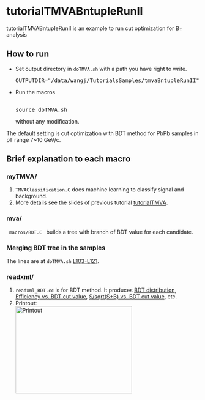 
<h1> tutorialTMVABntupleRunII </h1>
<p> tutorialTMVABntupleRunII is an example to run cut optimization for B+ analysis </p>

<h2> How to run </h2>
<ul>
<li> Set output directory in <code>doTMVA.sh</code> with a path you have right to write.<br />
<pre>
OUTPUTDIR="/data/wangj/TutorialsSamples/tmvaBntupleRunII"
</pre>
</li>
<li> Run the macros
<pre> 
source doTMVA.sh
</pre> 
<p> without any modification. </p>
</li>
</ul>
<p> The default setting is cut optimization with BDT method for PbPb samples in pT range 7~10 GeV/c. </p>

<h2> Brief explanation to each macro </h2>

<h3> myTMVA/ </h3>
<ol>
<li> <code>TMVAClassification.C</code> does machine learning to classify signal and background. </li>
<li> More details see the slides of previous tutorial <a href="https://github.com/boundino/tutorialTMVA/blob/master/20160608_tutorialTMVA.pdf">tutorialTMVA</a>. </li>
</ol>

<h3> mva/ </h3>
<code> macros/BDT.C </code> builds a tree with branch of BDT value for each candidate.

<h3> Merging BDT tree in the samples </h3>
<p> The lines are at <code>doTMVA.sh</code> <a href="https://github.com/boundino/tutorialTMVABntupleRunII/blob/master/doTMVA.sh#L103-L121">L103-L121</a>. </p>

<h3> readxml/ </h3>
<ol>
<li> <code>readxml_BDT.cc</code> is for BDT method. It produces <a href="https://github.com/boundino/tutorialTMVABntupleRunII/blob/master/plotsREADME/BDT_PbPb_pT_7_10_disEffSB.pdf">BDT distribution</a>, <a href="https://github.com/boundino/tutorialTMVABntupleRunII/blob/master/plotsREADME/BDT_PbPb_pT_7_10_EffvsBDT.pdf">Efficiency vs. BDT cut value</a>, <a href="https://github.com/boundino/tutorialTMVABntupleRunII/blob/master/plotsREADME/BDT_PbPb_pT_7_10_Significance.pdf">S/sqrt(S+B) vs. BDT cut value</a>, etc. <br />
</li>
<li> Printout: <br />
<img src="https://github.com/boundino/tutorialTMVABntupleRunII/blob/master/plotsREADME/tmvaPrintout.png" alt="Printout" style="width:304px;height:228px">
</li>
</ol>
